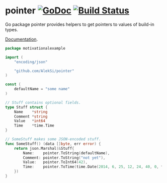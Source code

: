 # pointer [![GoDoc](https://godoc.org/github.com/AlekSi/pointer?status.svg)](https://godoc.org/github.com/AlekSi/pointer) [![Build Status](https://travis-ci.org/AlekSi/pointer.svg)](https://travis-ci.org/AlekSi/pointer)

Go package pointer provides helpers to get pointers to values of build-in types.

[Documentation](http://godoc.org/github.com/AlekSi/pointer).


```go
package motivationalexample

import (
	"encoding/json"

	"github.com/AlekSi/pointer"
)

const (
	defaultName = "some name"
)

// Stuff contains optional fields.
type Stuff struct {
	Name    *string
	Comment *string
	Value   *int64
	Time    *time.Time
}

// SomeStuff makes some JSON-encoded stuff.
func SomeStuff() (data []byte, err error) {
	return json.Marshal(&Stuff{
		Name:    pointer.ToString(defaultName),                                   // can't say &defaultName
		Comment: pointer.ToString("not yet"),                                     // can't say &"not yet"
		Value:   pointer.ToInt64(42),                                             // can't say &42 or &int64(42)
		Time:    pointer.ToTime(time.Date(2014, 6, 25, 12, 24, 40, 0, time.UTC)), // can't say &time.Date(…)
	})
}
```
